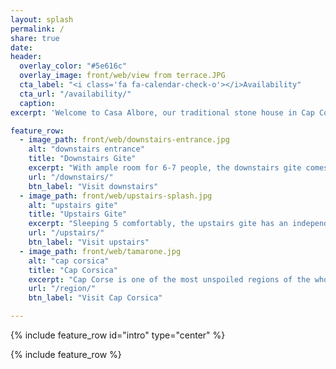 ```yaml
---
layout: splash
permalink: /
share: true
date:
header:
  overlay_color: "#5e616c"
  overlay_image: front/web/view from terrace.JPG
  cta_label: "<i class='fa fa-calendar-check-o'></i>Availability"
  cta_url: "/availability/"
  caption:
excerpt: 'Welcome to Casa Albore, our traditional stone house in Cap Corsica, with a view over the maquis to the sea, with the isle of Capraia on the horizon.'

feature_row:
  - image_path: front/web/downstairs-entrance.jpg
    alt: "downstairs entrance"
    title: "Downstairs Gite"
    excerpt: "With ample room for 6-7 people, the downstairs gite comes with plenty of space and a large terrace"
    url: "/downstairs/"
    btn_label: "Visit downstairs"
  - image_path: front/web/upstairs-splash.jpg
    alt: "upstairs gite"
    title: "Upstairs Gite"
    excerpt: "Sleeping 5 comfortably, the upstairs gite has an independent entrance and large living room"
    url: "/upstairs/"
    btn_label: "Visit upstairs"
  - image_path: front/web/tamarone.jpg
    alt: "cap corsica"
    title: "Cap Corsica"
    excerpt: "Cap Corse is one of the most unspoiled regions of the whole Isle of Beauty."
    url: "/region/"
    btn_label: "Visit Cap Corsica"

---
```


{% include feature_row id="intro" type="center" %}

{% include feature_row %}
